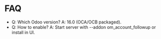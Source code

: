 # FAQ

- Q: Which Odoo version? A: 16.0 (OCA/OCB packaged).
- Q: How to enable? A: Start server with --addon om_account_followup or install in UI.
